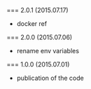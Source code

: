 === 2.0.1 (2015.07.17)

* docker ref

=== 2.0.0 (2015.07.06)

* rename env variables

=== 1.0.0 (2015.07.01)

* publication of the code
